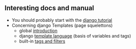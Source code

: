 
## Interesting docs and manual

 * You should probably start with the [django tutorial](https://docs.djangoproject.com/en/2.2/intro/tutorial01/)
 * Concerning django Templates (page squelettons)
   * global [introduction](https://docs.djangoproject.com/en/2.2/topics/templates/)
   * django [template language](https://docs.djangoproject.com/en/2.2/topics/templates/#the-django-template-language) (basis of variables and tags)
   * built-in [tags and filters](https://docs.djangoproject.com/en/2.2/ref/templates/builtins/#ref-templates-builtins-tags)
